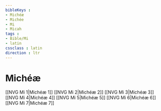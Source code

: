 ```yaml
---
bibleKeys : 
- Michéæ
- Michée
- Mi
- Micah
tags : 
- Bible/Mi
- latin
cssclass : latin
direction : ltr
---
```


# Michéæ

[[NVG Mi 1|Michéæ 1]]
[[NVG Mi 2|Michéæ 2]]
[[NVG Mi 3|Michéæ 3]]
[[NVG Mi 4|Michéæ 4]]
[[NVG Mi 5|Michéæ 5]]
[[NVG Mi 6|Michéæ 6]]
[[NVG Mi 7|Michéæ 7]]
